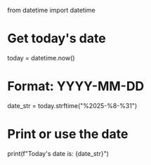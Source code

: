 from datetime import datetime

# Get today's date
today = datetime.now()

# Format: YYYY-MM-DD
date_str = today.strftime("%2025-%8-%31")

# Print or use the date
print(f"Today's date is: {date_str}")